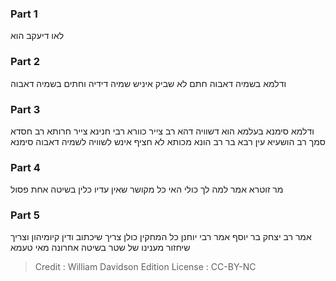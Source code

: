 
### Part 1
לאו דיעקב הוא

### Part 2
ודלמא בשמיה דאבוה חתם לא שביק איניש שמיה דידיה וחתים בשמיה דאבוה

### Part 3
ודלמא סימנא בעלמא הוא דשוויה דהא רב צייר כוורא רבי חנינא צייר חרותא רב חסדא סמך רב הושעיא עין רבא בר רב הונא מכותא לא חציף אינש לשוויה לשמיה דאבוה סימנא

### Part 4
מר זוטרא אמר למה לך כולי האי כל מקושר שאין עדיו כלין בשיטה אחת פסול

### Part 5
אמר רב יצחק בר יוסף אמר רבי יוחנן כל המחקין כולן צריך שיכתוב ודין קיומיהון וצריך שיחזור מענינו של שטר בשיטה אחרונה מאי טעמא

>Credit : William Davidson Edition
>License : CC-BY-NC